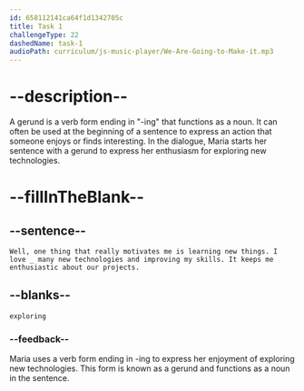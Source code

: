 ```yaml
---
id: 658112141ca64f1d1342705c
title: Task 1
challengeType: 22
dashedName: task-1
audioPath: curriculum/js-music-player/We-Are-Going-to-Make-it.mp3
---
```


<!--
AUDIO REFERENCE:
Maria: Well, one thing that really motivates me is learning new things. I love exploring many new technologies and improving my skills. It keeps me enthusiastic about our projects.
-->

# --description--

A gerund is a verb form ending in "-ing" that functions as a noun. It can often be used at the beginning of a sentence to express an action that someone enjoys or finds interesting. In the dialogue, Maria starts her sentence with a gerund to express her enthusiasm for exploring new technologies.

# --fillInTheBlank--

## --sentence--

`Well, one thing that really motivates me is learning new things. I love _ many new technologies and improving my skills. It keeps me enthusiastic about our projects.`

## --blanks--

`exploring`

### --feedback--

Maria uses a verb form ending in -ing to express her enjoyment of exploring new technologies. This form is known as a gerund and functions as a noun in the sentence.
